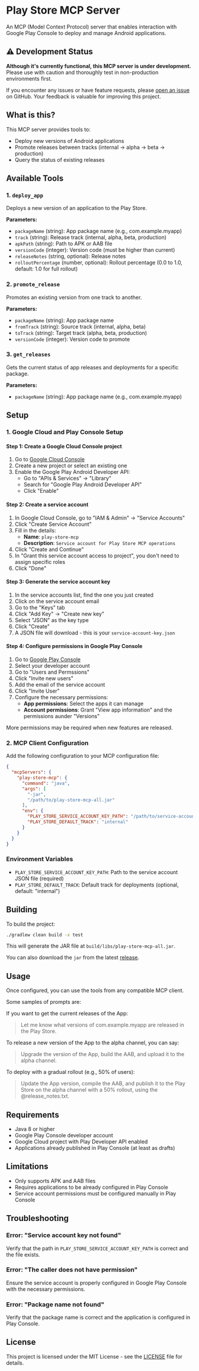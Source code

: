 # Play Store MCP Server

An MCP (Model Context Protocol) server that enables interaction with Google Play Console to deploy and manage Android applications.

## ⚠️ Development Status

**Although it's currently functional, this MCP server is under development.** Please use with caution and thoroughly test in non-production environments first. 

If you encounter any issues or have feature requests, please [open an issue](https://github.com/devexpert-io/play-store-mcp/issues) on GitHub. Your feedback is valuable for improving this project.

## What is this?

This MCP server provides tools to:
- Deploy new versions of Android applications
- Promote releases between tracks (internal → alpha → beta → production)
- Query the status of existing releases

## Available Tools

### 1. `deploy_app`
Deploys a new version of an application to the Play Store.

**Parameters:**
- `packageName` (string): App package name (e.g., com.example.myapp)
- `track` (string): Release track (internal, alpha, beta, production)
- `apkPath` (string): Path to APK or AAB file
- `versionCode` (integer): Version code (must be higher than current)
- `releaseNotes` (string, optional): Release notes
- `rolloutPercentage` (number, optional): Rollout percentage (0.0 to 1.0, default: 1.0 for full rollout)

### 2. `promote_release`
Promotes an existing version from one track to another.

**Parameters:**
- `packageName` (string): App package name
- `fromTrack` (string): Source track (internal, alpha, beta)
- `toTrack` (string): Target track (alpha, beta, production)
- `versionCode` (integer): Version code to promote

### 3. `get_releases`
Gets the current status of app releases and deployments for a specific package.

**Parameters:**
- `packageName` (string): App package name (e.g., com.example.myapp)

## Setup

### 1. Google Cloud and Play Console Setup

#### Step 1: Create a Google Cloud Console project
1. Go to [Google Cloud Console](https://console.cloud.google.com/)
2. Create a new project or select an existing one
3. Enable the Google Play Android Developer API:
   - Go to "APIs & Services" → "Library"
   - Search for "Google Play Android Developer API"
   - Click "Enable"

#### Step 2: Create a service account
1. In Google Cloud Console, go to "IAM & Admin" → "Service Accounts"
2. Click "Create Service Account"
3. Fill in the details:
   - **Name**: `play-store-mcp`
   - **Description**: `Service account for Play Store MCP operations`
4. Click "Create and Continue"
5. In "Grant this service account access to project", you don't need to assign specific roles
6. Click "Done"

#### Step 3: Generate the service account key
1. In the service accounts list, find the one you just created
2. Click on the service account email
3. Go to the "Keys" tab
4. Click "Add Key" → "Create new key"
5. Select "JSON" as the key type
6. Click "Create"
7. A JSON file will download - this is your `service-account-key.json`

#### Step 4: Configure permissions in Google Play Console
1. Go to [Google Play Console](https://play.google.com/console)
2. Select your developer account
3. Go to "Users and Permssions"
4. Click "Invite new users"
5. Add the email of the service account
6. Click "Invite User"
8. Configure the necessary permissions:
   - **App permissions**: Select the apps it can manage
   - **Account permissions**: Grant "View app information" and the permissions aunder "Versions"

More permissions may be required when new features are released.

### 2. MCP Client Configuration

Add the following configuration to your MCP configuration file:

```json
{
  "mcpServers": {
    "play-store-mcp": {
      "command": "java",
      "args": [
        "-jar",
        "/path/to/play-store-mcp-all.jar"
      ],
      "env": {
        "PLAY_STORE_SERVICE_ACCOUNT_KEY_PATH": "/path/to/service-account-key.json",
        "PLAY_STORE_DEFAULT_TRACK": "internal"
      }
    }
  }
}
```

### Environment Variables

- `PLAY_STORE_SERVICE_ACCOUNT_KEY_PATH`: Path to the service account JSON file (required)
- `PLAY_STORE_DEFAULT_TRACK`: Default track for deployments (optional, default: "internal")

## Building

To build the project:

```bash
./gradlew clean build -x test
```

This will generate the JAR file at `build/libs/play-store-mcp-all.jar`.

You can also download the `jar` from the latest [release](https://github.com/devexpert-io/play-store-mcp/releases).

## Usage

Once configured, you can use the tools from any compatible MCP client.

Some samples of prompts are:

If you want to get the current releases of the App:

> Let me know what versions of com.example.myapp are released in the Play Store.

To release a new version of the App to the alpha channel, you can say:

> Upgrade the version of the App, build the AAB, and upload it to the alpha channel.

To deploy with a gradual rollout (e.g., 50% of users):

> Update the App version, compile the AAB, and publish it to the Play Store on the alpha channel with a 50% rollout, using the @release_notes.txt.

## Requirements

- Java 8 or higher
- Google Play Console developer account
- Google Cloud project with Play Developer API enabled
- Applications already published in Play Console (at least as drafts)

## Limitations

- Only supports APK and AAB files
- Requires applications to be already configured in Play Console
- Service account permissions must be configured manually in Play Console

## Troubleshooting

### Error: "Service account key not found"
Verify that the path in `PLAY_STORE_SERVICE_ACCOUNT_KEY_PATH` is correct and the file exists.

### Error: "The caller does not have permission"
Ensure the service account is properly configured in Google Play Console with the necessary permissions.

### Error: "Package name not found"
Verify that the package name is correct and the application is configured in Play Console.

## License

This project is licensed under the MIT License - see the [LICENSE](LICENSE) file for details.